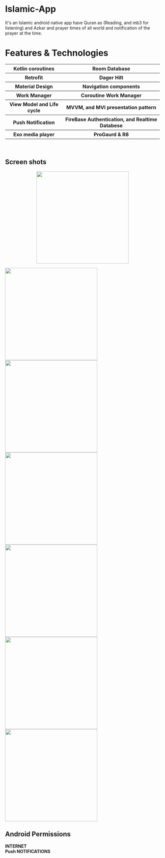 # Islamic-App
It's an Islamic android native app have Quran as (Reading, and mb3 for listening) and Azkar and prayer times of all world and notification of the prayer at the time.  
# Features & Technologies
<p align="center">
  <table style="width:100%">
  <tr>
    <th> Kotlin coroutines </th>
    <th> Room Database</th>
  </tr>
   <tr>
    <th> Retrofit </th>
    <th> Dager Hilt </th>
  </tr>
   <tr>
    <th>  Material Design </th>
    <th> Navigation components </th>
  </tr>
   <tr>
    <th>  Work Manager </th>
    <th>  Coroutine Work Manager</th>
  </tr>
   <tr>
    <th> View Model and Life cycle </th>
    <th>  MVVM, and MVI presentation pattern </th>
  </tr>
   <tr>
    <th> Push Notification </th>
    <th> FireBase Authentication, and Realtime Databese </th>
  </tr>
   <tr>
    <th> Exo media player </th>
    <th> ProGaurd & R8 </th>
  </tr>
</table>
  </p>
</br>
<h2>Screen shots</h2>  
<p align="center">
  <img src="https://github.com/Abdo8229/Islamic-App/assets/43483864/70ab18cf-8d2d-4781-adb4-b0763d2073e0" width="300"></center>
<p/>
<img src="https://github.com/Abdo8229/Islamic-App/assets/43483864/887764c0-7888-4d2f-9913-e7e481b05257" width="300">
<img src="https://github.com/Abdo8229/Islamic-App/assets/43483864/1976a1a0-ebfe-44fe-9ecf-59ae6bc40541" width="300">
<img src="https://github.com/Abdo8229/Islamic-App/assets/43483864/63698ab5-196e-4d6f-aebb-d037573377fe" width="300">
<img src="https://github.com/Abdo8229/Islamic-App/assets/43483864/ad2666a9-befc-460b-84fe-15107441e778" width="300">
<img src="https://github.com/Abdo8229/Islamic-App/assets/43483864/c7336cb4-3865-425f-8f54-94ffc567a989" width="300">
<img src="https://github.com/Abdo8229/Islamic-App/assets/43483864/16054b83-58fe-4ac6-b849-fe8f27c44d6d" width="300">
</br>
<h2> Android Permissions </h2>
<b> INTERNET </b><br/>                                                                                                                                                           
<b> Push NOTIFICATIONS </b><br/>
